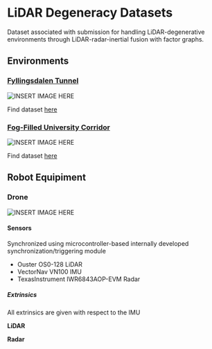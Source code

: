 # LiDAR Degeneracy Datasets

Dataset associated with submission for handling LiDAR-degenerative environments through LiDAR-radar-inertial fusion with factor graphs.

## Environments

### [Fyllingsdalen Tunnel](https://maps.app.goo.gl/Crj1o13NznuE5fZn8)

![INSERT IMAGE HERE](image.png)

Find dataset [here]()

### [Fog-Filled University Corridor](https://maps.app.goo.gl/V5ZfTVAy4xxQHPzs5)

![INSERT IMAGE HERE](image.png)

Find dataset [here]()

## Robot Equipiment

### Drone

![INSERT IMAGE HERE](image.png)

#### Sensors

Synchronized using microcontroller-based internally developed synchronization/triggering module

- Ouster OS0-128 LiDAR
- VectorNav VN100 IMU
- TexasInstrument IWR6843AOP-EVM Radar

##### Extrinsics

All extrinsics are given with respect to the IMU

**LiDAR**

**Radar**
